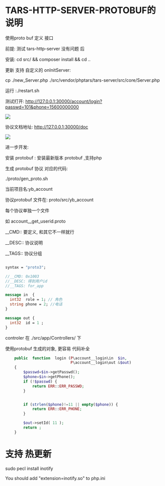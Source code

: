 # TARS-HTTP-SERVER-PROTOBUF的说明

使用proto buf 定义 接口





前提: 测试  tars-http-server 没有问题 后 


安装: cd src/ && composer install && cd ..

更新  支持 自定义的 onInitServer:

cp ./new_Server.php  ./src/vendor/phptars/tars-server/src/core/Server.php



运行 :./restart.sh


测试打开:
http://127.0.0.1:30000/account/login?passwd=101&phone=15600000000

![](https://github.com/xcwen/Tars/raw/php-http-extends/php/examples/tars-http-server-protobuf/images/2.png)

协议文档地址:
http://127.0.0.1:30000/doc

![](https://github.com/xcwen/Tars/raw/php-http-extends/php/examples/tars-http-server-protobuf/images/1.png)

进一步开发: 

安装 protobuf : 安装最新版本  protobuf  ,支持php

生成 protobuf 协议  对应的代码: 

./proto/gen_proto.sh 

当前项目名:yb_account

协议protobuf 文件在: proto/src/yb_account

每个协议单独一个文件

如
account__get_userid.proto

__CMD:: 要定义, 和其它不一样就行

__DESC:: 协议说明 

__TAGS:: 协议分组 

```protobuf

syntax = "proto3";

//__CMD: 0x1003 
//__DESC: 得到用户id
//__TAGS: for_app

message in  {
  int32  role = 1; // 角色
  string phone = 2; //电话
}

message out {
  int32  id = 1 ;
}


```
controler 在 ./src/app/Controllers/ 下

使用protobuf 生成的对象,  更容易 代码补全 
```php
    public  function  login (P\account__login\in  $in,
                             P\account__login\out &$out)
    {
        $passwd=$in->getPasswd();
        $phone=$in->getPhone();
        if (!$passwd) {
            return ERR::ERR_PASSWD;
        }


        if (strlen($phone)!=11 || empty($phone)) {
            return ERR::ERR_PHONE;
        }

        $out->setId( 11 );
        return ;
    }

```

# 支持 热更新 

sudo pecl install inotify

You should add "extension=inotify.so" to php.ini


